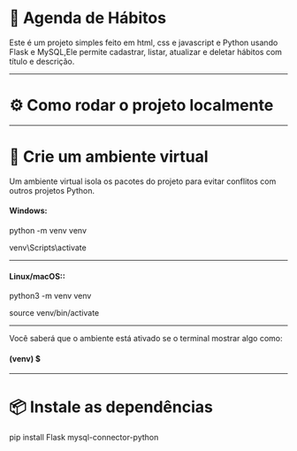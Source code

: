 # 📘 Agenda de Hábitos 

Este é um projeto simples feito em html, css e javascript e Python usando Flask e MySQL,Ele permite cadastrar, listar, atualizar e deletar hábitos com título e descrição.

---

# ⚙️ Como rodar o projeto localmente

---


# 🐍 Crie um ambiente virtual

Um ambiente virtual isola os pacotes do projeto para evitar conflitos com outros projetos Python.

#### Windows:
python -m venv venv

venv\Scripts\activate

---

#### Linux/macOS::
python3 -m venv venv

source venv/bin/activate

---

Você saberá que o ambiente está ativado se o terminal mostrar algo como:

#### (venv) $

---

#  📦 Instale as dependências

pip install Flask mysql-connector-python
